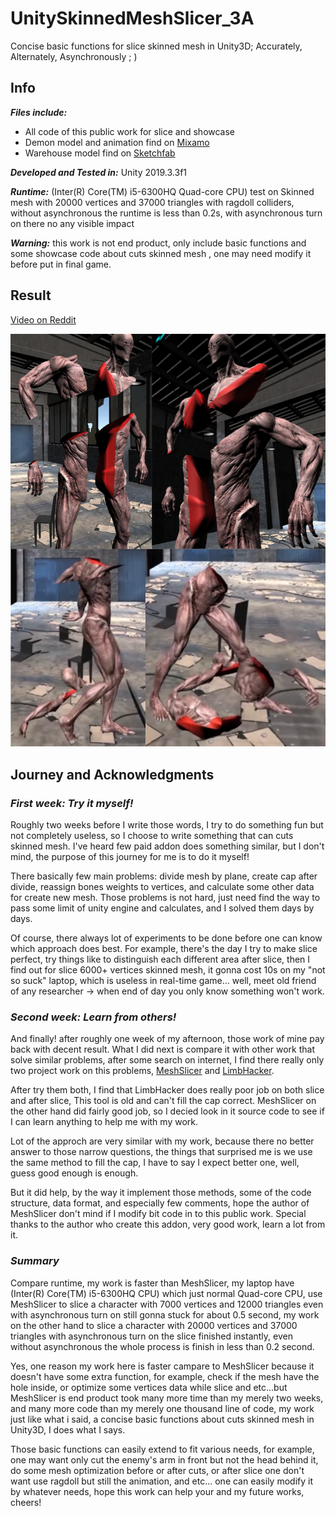 # UnitySkinnedMeshSlicer_3A
Concise basic functions for slice skinned mesh in Unity3D; Accurately, Alternately, Asynchronously ; )
## Info
***Files include:*** 
- All code of this public work for slice and showcase
- Demon model and animation find on [Mixamo](https://www.mixamo.com/#/)
- Warehouse model find on [Sketchfab](https://sketchfab.com/3d-models/abandoned-warehouse-interior-scene-1d5285f2e0fd4211a27c8042496d5959)

***Developed and Tested in:*** Unity 2019.3.3f1

***Runtime:*** (Inter(R) Core(TM) i5-6300HQ Quad-core CPU) test on Skinned mesh with 20000 vertices and 37000 triangles with ragdoll colliders, without asynchronous the runtime is less than 0.2s, with asynchronous turn on there no any visible impact

***Warning:*** this work is not end product, only include basic functions and some showcase code about cuts skinned mesh , one may need modify it before put in final game.
## Result
[Video on Reddit](https://www.reddit.com/r/Unity3D/comments/fon6t5/i_wrote_some_code_to_slice_demon_during_the/)

![Screenshot](Show.png)
## Journey and Acknowledgments
### *First week: Try it myself!*
Roughly two weeks before I write those words, I try to do something fun but not completely useless, so I choose to write something that can cuts skinned mesh. I've heard few paid addon does something similar, but I don't mind, the purpose of this journey for me is to do it myself!

There basically few main problems: divide mesh by plane, create cap after divide, reassign bones weights to vertices, and calculate some other data for create new mesh. Those problems is not hard, just need find the way to pass some limit of unity engine and calculates, and I solved them days by days.

Of course, there always lot of experiments to be done before one can know which approach does best. For example, there's the day I try to make slice perfect, try things like to distinguish each different area after slice, then I find out for slice 6000+ vertices skinned mesh, it gonna cost 10s on my "not so suck" laptop, which is useless in real-time game... well, meet old friend of any researcher -> when end of day you only know something won't work.
### *Second week: Learn from others!*
And finally! after roughly one week of my afternoon, those work of mine pay back with decent result. What I did next is compare it with other work that solve similar problems, after some search on internet, I find there really only two project work on this problems, [MeshSlicer](https://assetstore.unity.com/packages/tools/modeling/mesh-slicer-59618) and [LimbHacker](https://github.com/NobleMuffins/LimbHacker).

After try them both, I find that LimbHacker does really poor job on both slice and after slice, This tool is old and can't fill the cap correct. MeshSlicer on the other hand did fairly good job, so I decied look in it source code to see if I can learn anything to help me with my work.

Lot of the approch are very similar with my work, because there no better answer to those narrow questions, the things that surprised me is we use the same method to fill the cap, I have to say I expect better one, well, guess good enough is enough.

But it did help, by the way it implement those methods, some of the code structure, data format, and especially few comments, hope the author of MeshSlicer don't mind if I modify bit code in to this public work. Special thanks to the author who create this addon, very good work, learn a lot from it.
### *Summary*
Compare runtime, my work is faster than MeshSlicer, my laptop have (Inter(R) Core(TM) i5-6300HQ CPU) which just normal Quad-core CPU, use MeshSlicer to slice a character with 7000 vertices and 12000 triangles even with asynchronous turn on still gonna stuck for about 0.5 second, my work on the other hand to slice a character with 20000 vertices and 37000 triangles with asynchronous turn on the slice finished instantly, even without asynchronous the whole process is finish in less than 0.2 second.

Yes, one reason my work here is faster campare to MeshSlicer because it doesn't have some extra function, for example, check if the mesh have the hole inside, or optimize some vertices data while slice and etc...but MeshSlicer is end product took many more time than my merely two weeks, and many more code than my merely one thousand line of code, my work just like what i said, a concise basic functions about cuts skinned mesh in Unity3D, I does what I says.

Those basic functions can easily extend to fit various needs, for example, one may want only cut the enemy's arm in front but not the head behind it, do some mesh optimization before or after cuts, or after slice one don't want use ragdoll but still the animation, and etc... one can easily modify it by whatever needs, hope this work can help your and my future works, cheers!

